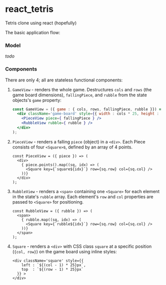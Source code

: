 # react_tetris
Tetris clone using react (hopefully)

The basic application flow:

### Model

_todo_

### Components

There are only 4; all are stateless functional components:

1. `GameView` - renders the whole game. Destructures `cols` and `rows` (the game board dimensions), `fallingPiece`, and `rubble` from the state objects's `game` property:

    ```jsx
    const GameView = ({ game : { cols, rows, fallingPiece, rubble }}) => (
      <div className='game-board' style={{ width : cols * 25, height : rows * 25 }}>
        <PieceView piece={ fallingPiece } />
        <RubbleView rubble={ rubble } />
      </div>
    );
    ```

2. `PieceView` - renders a falling `piece` (object) in a `<div>`. Each Piece consists of four `<Square>`s, defined by an array of 4 points.

    ```
    const PieceView = ({ piece }) => (
      <div>
        { piece.points().map((sq, idx) => (
          <Square key={`square${idx}`} row={sq.row} col={sq.col} />
        ))}
      </div>
    );
    ```

3. `RubbleView` - renders a `<span>` containing one `<Square>` for each element in the state's `rubble` array. Each element's `row` and `col` properties are passed to `<Square>` for positioning.

    ```
    const RubbleView = ({ rubble }) => (
      <span>
        { rubble.map((sq, idx) => (
          <Square key={`rubble${idx}`} row={sq.row} col={sq.col} />
        ))}
      </span>
    );
    ```

4. `Square` - renders a `<div>` with CSS class `square` at a specific position (`{col, row}`) on the game board using inline styles:

    ```
    <div className='square' style={{
        left : `${(col - 1) * 25}px`,
        top  : `${(row - 1) * 25}px`
      }} >
    </div>
    ```

